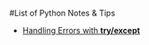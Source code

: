 #List of Python Notes & Tips

* [Handling Errors with **try/except**](https://github.com/byam/Byam-Programming-Notes/blob/master/python-note/TryExcept)